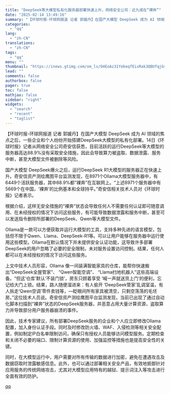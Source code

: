 ```yaml
---
title: "DeepSeek等大模型私有化服务器部署快速上升，网络安全公司：近九成在“裸奔”"
date: "2025-02-14 13:49:16"
summary: "【环球时报-环球网报道 记者 郭媛丹】在国产大模型 DeepSeek 成为 AI 领域的焦点之后，一..."
categories:
  - "qq"
lang:
  - "zh-CN"
translations:
  - "zh-CN"
tags:
  - "qq"
menu: ""
thumbnail: "https://inews.gtimg.com/om_ls/O4EoAz31YebeqfEixRak3QBUfqjGsc7FXphNklU-64WlYAA_640360/0"
lead: ""
comments: false
authorbox: false
pager: true
toc: false
mathjax: false
sidebar: "right"
widgets:
  - "search"
  - "recent"
  - "taglist"
---
```


【环球时报-环球网报道 记者 郭媛丹】在国产大模型 DeepSeek 成为 AI 领域的焦点之后，一些企业和个人纷纷开始搭建DeepSeek大模型的私有化部署。14日《环球时报》记者从网络安全公司奇安信获悉，目前活跃的运行DeepSeek等大模型的服务器高达88.9%没有采取安全措施，因此会导致算力被盗取、数据泄露、服务中断，甚至大模型文件被删除等风险。

国产大模型 DeepSeek爆火之后，运行DeepSeek R1大模型的服务器正在快速上升。奇安信资产测绘鹰图平台监测发现，在8971个Ollama大模型服务器中，有6449个活跃服务器，其中88.9%都“裸奔”在互联网上。“上述8971个服务器中有5669个在中国，‘裸奔’的比例基本和全球持平。”奇安信相关技术人员对《环球时报》记者表示。

根据介绍，这样无安全措施的“裸奔”状态会导致任何人不需要任何认证即可随意调用、在未经授权的情况下访问这些服务，有可能导致数据泄露和服务中断，甚至可以发送指令删除所部署的DeepSeek、Qwen等大模型文件。

Ollama是一款可以方便获取并运行大模型的工具，支持多种先进的语言模型，包括但不限于Qwen、Llama、DeepSeek-R1等。可以让用户能够在服务器中运行使用这些模型。Ollama在默认情况下并未提供安全认证功能，这导致许多部署DeepSeek的用户忽略了必要的安全限制，未对服务设置访问控制。结果，任何人都可以在未经授权的情况下访问这些服务。

上文中技术人员形容，Ollama 像一间装满智能家具的仓库，能帮你快速搬出“DeepSeek全屋管家”、 “Qwen智能空调”、 “Llama扫地机器人”这些高端设备。“但这‘仓库’默认‘不装门锁’，房东只顾着享受 ‘喊一声就送货上门’的便利，忘记给大门上锁。结果，路人随便溜进来：有人偷开 ‘DeepSeek管家’乱调室温，有人拆走‘Qwen空调’零件卖钱等，—眨眼间所有家具被清空，只剩空荡荡的毛坯房。”这位技术人员说。奇安信资产测绘鹰图平台监测发现，当前已出现了通过自动化脚本扫描到“裸奔”状态的DeepSeek服务器，并恶意占用大量计算资源，盗取算力并导致部分用户服务器崩溃的事件。

因此，技术专家建议，所有部署DeepSeek服务的企业和个人应立即修改Ollama配置，加入身份认证手段。同时及时修改防火墙、WAF、入侵检测等相关安全配置，例如制定IP白名单限制访问，确保只有授权人员能够访问模型服务。定期检查和关闭不必要的端口、限制计算资源的使用、加强监控等措施也是提高安全性的关键。

同时，在大模型运行中，用户需要对所有传输的数据进行加密，避免在遭遇攻击及数据窃取时泄露敏感信息。此外，也可以通过部署相关安全产品，有效地抵御针对应用服务的传统网络攻击，尤其对大模型应用特有的越狱、提示词注入等攻击进行全面有效的防护。

[qq](https://new.qq.com/rain/a/20250214A04HN000)
